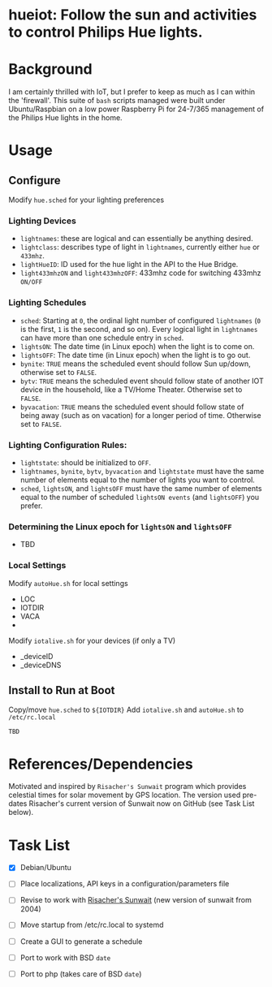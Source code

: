 # hueiot: Follow the sun and activities to control Philips Hue lights.

# Background

I am certainly thrilled with IoT, but I prefer to keep as much as I can within the 'firewall'. This suite of ```bash``` scripts managed were built under Ubuntu/Raspbian on a low power Raspberry Pi for 24-7/365 management of the Philips Hue lights in the home.

# Usage
## Configure
Modify ```hue.sched``` for your lighting preferences
### Lighting Devices
* ```lightnames```: these are logical and can essentially be anything desired.
* ```lightclass```: describes type of light in ```lightnames```, currently either ```hue``` or ```433mhz```.
* ```lightHueID```: ID used for the hue light in the API to the Hue Bridge.
* ```light433mhzON``` and ```light433mhzOFF```: 433mhz code for switching 433mhz ```ON/OFF```
### Lighting Schedules
* ```sched```: Starting at ```0```, the ordinal light number of configured ```lightnames``` (```0``` is the first, ```1``` is the second, and so on). Every logical light in ```lightnames``` can have more than one schedule entry in ```sched```.
* ```lightsON```: The date time (in Linux epoch) when the light is to come on.
* ```lightsOFF```: The date time (in Linux epoch) when the light is to go out.
* ```bynite```: ```TRUE``` means the scheduled event should follow Sun up/down, otherwise set to ```FALSE```.
* ```bytv```: ```TRUE``` means the scheduled event should follow state of another IOT device in the household, like a TV/Home Theater. Otherwise set to ```FALSE```.
* ```byvacation```: ```TRUE``` means the scheduled event should follow state of being away (such as on vacation) for a longer period of time.  Otherwise set to ```FALSE```.
### Lighting Configuration Rules:
* ```lightstate```: should be initialized to ```OFF```.
* ```lightnames```, ```bynite```, ```bytv```, ```byvacation``` and ```lightstate``` must have the same number of elements equal to the number of lights you want to control.
*  ```sched```, ```lightsON```, and ```lightsOFF```  must have the same number of elements equal to the number of scheduled ```lightsON events``` (and ```lightsOFF```) you prefer.
### Determining the Linux epoch for ```lightsON``` and ```lightsOFF```
* TBD
### Local Settings
Modify ```autoHue.sh``` for local settings
* LOC
* IOTDIR
* VACA
* 
Modify ```iotalive.sh``` for your devices (if only a TV)
* _deviceID
* _deviceDNS
## Install to Run at Boot
Copy/move ```hue.sched``` to ```${IOTDIR}```
Add ```iotalive.sh``` and ```autoHue.sh``` to ```/etc/rc.local```

```
TBD
```

# References/Dependencies
Motivated and inspired by ```Risacher's Sunwait``` program which provides celestial times for solar movement by GPS location. The version used pre-dates Risacher's current version of Sunwait now on GitHub (see Task List below).
# Task List
- [x] Debian/Ubuntu
- [ ] Place localizations, API keys in a configuration/parameters file
- [ ] Revise to work with [Risacher's Sunwait](https://github.com/risacher/sunwait.git) (new version of sunwait from 2004)
- [ ] Move startup from /etc/rc.local to systemd
- [ ] Create a GUI to generate a schedule
- [ ] Port to work with BSD ```date```
- [ ] Port to php (takes care of BSD ```date```)

